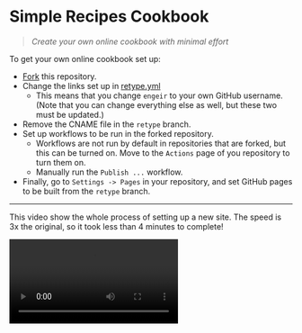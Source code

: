 # Simple Recipes Cookbook

> _Create your own online cookbook with minimal effort_

To get your own online cookbook set up:

- [Fork](https://github.com/engeir/simple-recipes-cookbook/fork) this repository.
- Change the links set up in [retype.yml](./retype.yml)
  - This means that you change `engeir` to your own GitHub username. (Note that you can
    change everything else as well, but these two must be updated.)
- Remove the CNAME file in the `retype` branch.
- Set up workflows to be run in the forked repository.
  - Workflows are not run by default in repositories that are forked, but this can be
    turned on. Move to the `Actions` page of you repository to turn them on.
  - Manually run the `Publish ...` workflow.
- Finally, go to `Settings -> Pages` in your repository, and set GitHub pages to be
  built from the `retype` branch.

----

This video show the whole process of setting up a new site. The speed is 3x the
original, so it took less than 4 minutes to complete!

![](./media/fast.mov)
